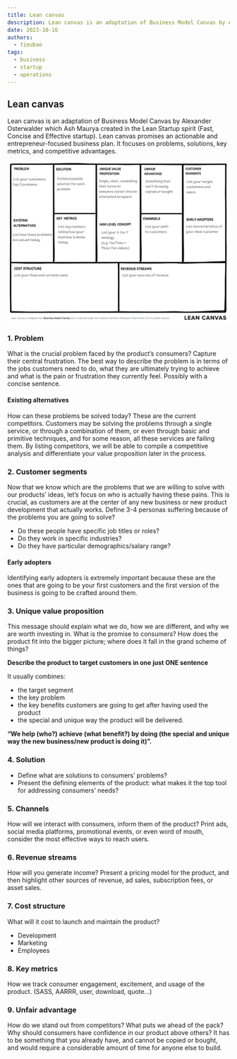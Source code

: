 ```yaml
---
title: Lean canvas
description: Lean canvas is an adaptation of Business Model Canvas by Alexander Osterwalder which Ash Maurya created in the Lean Startup spirit (Fast, Concise and Effective startup). Lean canvas promises an actionable and entrepreneur-focused business plan. It focuses on problems, solutions, key metrics, and competitive advantages.
date: 2023-10-16
authors:
  - tieubao
tags:
  - business
  - startup
  - operations
---
```


## Lean canvas

Lean canvas is an adaptation of Business Model Canvas by Alexander Osterwalder which Ash Maurya created in the Lean Startup spirit (Fast, Concise and Effective startup). Lean canvas promises an actionable and entrepreneur-focused business plan. It focuses on problems, solutions, key metrics, and competitive advantages.

![leancanvas](assets/lean-canvas_leancanvas.webp)

### 1. Problem

What is the crucial problem faced by the product’s consumers? Capture their central frustration. The best way to describe the problem is in terms of the jobs customers need to do, what they are ultimately trying to achieve and what is the pain or frustration they currently feel. Possibly with a concise sentence.

#### Existing alternatives

How can these problems be solved today? These are the current competitors. Customers may be solving the problems through a single service, or through a combination of them, or even through basic and primitive techniques, and for some reason, all these services are failing them. By listing competitors, we will be able to compile a competitive analysis and differentiate your value proposition later in the process.

### 2. Customer segments

Now that we know which are the problems that we are willing to solve with our products’ ideas, let’s focus on who is actually having these pains. This is crucial, as customers are at the center of any new business or new product development that actually works.
Define 3-4 personas suffering because of the problems you are going to solve?

- Do these people have specific job titles or roles?
- Do they work in specific industries?
- Do they have particular demographics/salary range?

#### Early adopters

Identifying early adopters is extremely important because these are the ones that are going to be your first customers and the first version of the business is going to be crafted around them.

### 3. Unique value proposition

This message should explain what we do, how we are different, and why we are worth investing in. What is the promise to consumers?
How does the product fit into the bigger picture; where does it fall in the grand scheme of things?

**Describe the product to target customers in one just ONE sentence**

It usually combines:

- the target segment
- the key problem
- the key benefits customers are going to get after having used the product
- the special and unique way the product will be delivered.

**“We help (who?) achieve (what benefit?) by doing (the special and unique way the new business/new product is doing it)”.**

### 4. Solution

- Define what are solutions to consumers’ problems?
- Present the defining elements of the product: what makes it the top tool for addressing consumers’ needs?

### 5. Channels

How will we interact with consumers, inform them of the product? Print ads, social media platforms, promotional events, or even word of mouth, consider the most effective ways to reach users.

### 6. Revenue streams

How will you generate income? Present a pricing model for the product, and then highlight other sources of revenue, ad sales, subscription fees, or asset sales.

### 7. Cost structure

What will it cost to launch and maintain the product?

- Development
- Marketing
- Employees

### 8. Key metrics

How we track consumer engagement, excitement, and usage of the product. (SASS, AARRR, user, download, quote…)

### 9. Unfair advantage

How do we stand out from competitors? What puts we ahead of the pack? Why should consumers have confidence in our product above others?
It has to be something that you already have, and cannot be copied or bought, and would require a considerable amount of time for anyone else to build.
